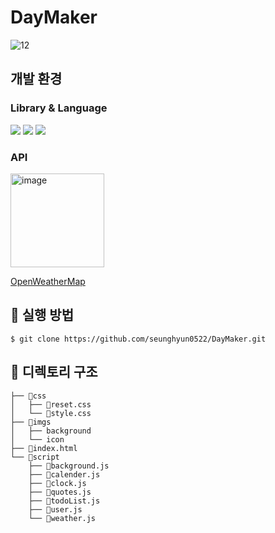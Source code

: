 # DayMaker
![12](https://github.com/seunghyun0522/DayMaker/assets/75532258/50df5ace-a6d6-4219-b54d-3bcafefb2738)


## 개발 환경

### Library & Language

  <img src="https://img.shields.io/badge/Java Script-F7DF1E?style=for-the-badge&logo=javascript&logoColor=black"/> <img src="https://img.shields.io/badge/HTML5-E34F26?style=for-the-badge&logo=html5&logoColor=white"/> <img src="https://img.shields.io/badge/CSS3-1572B6?style=for-the-badge&logo=css3&amp;logoColor=white">    
### API 
<img width="150" alt="image" src="https://github.com/seunghyun0522/DayMaker/assets/75532258/184906a0-c9ff-4dc1-9977-9f4e88aa5846">

[OpenWeatherMap](https://openweathermap.org/api)

## 🚀 실행 방법

```
$ git clone https://github.com/seunghyun0522/DayMaker.git
```

## 📁 디렉토리 구조
```
├── 📑css
│   ├── 📜reset.css
│   └── 📜style.css
├── 📑imgs
│   ├── background
│   └── icon
├── 📜index.html
└── 📑script
    ├── 📜background.js
    ├── 📜calender.js
    ├── 📜clock.js
    ├── 📜quotes.js
    ├── 📜todoList.js
    ├── 📜user.js
    └── 📜weather.js
```
